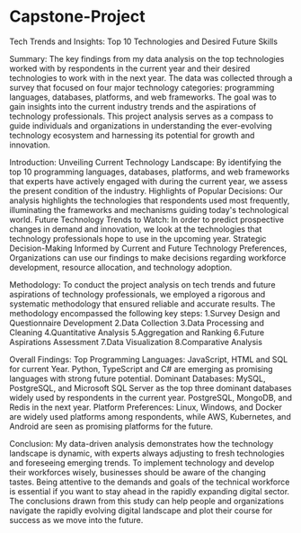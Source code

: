 # Capstone-Project
Tech Trends and Insights: Top 10 Technologies and Desired Future Skills

Summary:
The key findings from my data analysis on the top technologies worked with by respondents in the current year and their desired technologies to work with in the next year. 
The data was collected through a survey that focused on four major technology categories: programming languages, databases, platforms, and web frameworks.
The goal was to gain insights into the current industry trends and the aspirations of technology professionals.
This project analysis serves as a compass to guide individuals and organizations in understanding the ever-evolving technology ecosystem and harnessing its potential for growth and innovation.

Introduction:
Unveiling Current Technology Landscape: By identifying the top 10 programming languages, databases, platforms, and web frameworks that experts have actively engaged with during the current year, we assess the present condition of the industry.
Highlights of Popular Decisions: Our analysis highlights the technologies that respondents used most frequently, illuminating the frameworks and mechanisms guiding today's technological world.
Future Technology Trends to Watch: In order to predict prospective changes in demand and innovation, we look at the technologies that technology professionals hope to use in the upcoming year.
Strategic Decision-Making Informed by Current and Future Technology Preferences, Organizations can use our findings to make decisions regarding workforce development, resource allocation, and technology adoption.

Methodology:
To conduct the project analysis on tech trends and future aspirations of technology professionals, we employed a rigorous and systematic methodology that ensured reliable and accurate results. The methodology encompassed the following key steps:
1.Survey Design and Questionnaire Development
2.Data Collection
3.Data Processing and Cleaning
4.Quantitative Analysis
5.Aggregation and Ranking 
6.Future Aspirations Assessment
7.Data Visualization
8.Comparative Analysis

Overall Findings:
Top Programming Languages: JavaScript, HTML and SQL for current Year. Python, TypeScript and C# are emerging as promising languages with strong future potential.
Dominant Databases: MySQL, PostgreSQL, and Microsoft SQL Server as the top three dominant databases widely used by respondents in the current year. PostgreSQL, MongoDB, and Redis in the next year.
Platform Preferences: Linux, Windows, and Docker are widely used platforms among respondents, while AWS, Kubernetes, and Android are seen as promising platforms for the future.

Conclusion:
My data-driven analysis demonstrates how the technology landscape is dynamic, with experts always adjusting to fresh technologies and foreseeing emerging trends. 
To implement technology and develop their workforces wisely, businesses should be aware of the changing tastes. Being attentive to the demands and goals of the technical workforce is essential if you want to stay ahead in the rapidly expanding digital sector.
The conclusions drawn from this study can help people and organizations navigate the rapidly evolving digital landscape and plot their course for success as we move into the future.








